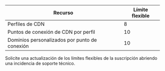 
| Recurso | Límite flexible |
| --- | --- |
| Perfiles de CDN |8 |
| Puntos de conexión de CDN por perfil |10 |
| Dominios personalizados por punto de conexión |10 |

Solicite una actualización de los límites flexibles de la suscripción abriendo una incidencia de soporte técnico.


